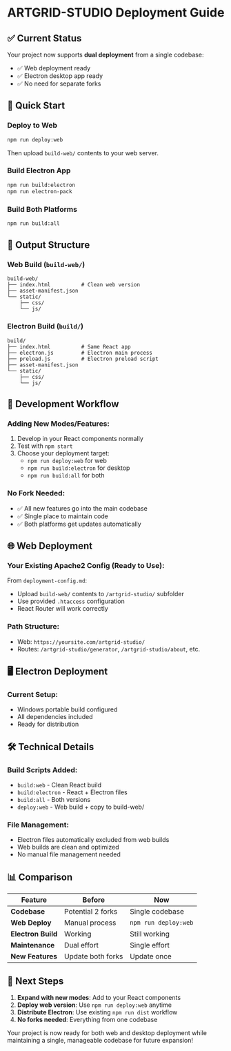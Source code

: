 # ARTGRID-STUDIO Deployment Guide

## ✅ Current Status
Your project now supports **dual deployment** from a single codebase:
- ✅ Web deployment ready
- ✅ Electron desktop app ready
- ✅ No need for separate forks

## 🚀 Quick Start

### Deploy to Web
```bash
npm run deploy:web
```
Then upload `build-web/` contents to your web server.

### Build Electron App
```bash
npm run build:electron
npm run electron-pack
```

### Build Both Platforms
```bash
npm run build:all
```

## 📁 Output Structure

### Web Build (`build-web/`)
```
build-web/
├── index.html          # Clean web version
├── asset-manifest.json
└── static/
    ├── css/
    └── js/
```

### Electron Build (`build/`)
```
build/
├── index.html          # Same React app
├── electron.js         # Electron main process
├── preload.js          # Electron preload script
├── asset-manifest.json
└── static/
    ├── css/
    └── js/
```

## 🔄 Development Workflow

### Adding New Modes/Features:
1. Develop in your React components normally
2. Test with `npm start`
3. Choose your deployment target:
   - `npm run deploy:web` for web
   - `npm run build:electron` for desktop
   - `npm run build:all` for both

### No Fork Needed:
- ✅ All new features go into the main codebase
- ✅ Single place to maintain code
- ✅ Both platforms get updates automatically

## 🌐 Web Deployment

### Your Existing Apache2 Config (Ready to Use):
From `deployment-config.md`:
- Upload `build-web/` contents to `/artgrid-studio/` subfolder
- Use provided `.htaccess` configuration
- React Router will work correctly

### Path Structure:
- Web: `https://yoursite.com/artgrid-studio/`
- Routes: `/artgrid-studio/generator`, `/artgrid-studio/about`, etc.

## 🖥️ Electron Deployment

### Current Setup:
- Windows portable build configured
- All dependencies included
- Ready for distribution

## 🛠️ Technical Details

### Build Scripts Added:
- `build:web` - Clean React build
- `build:electron` - React + Electron files  
- `build:all` - Both versions
- `deploy:web` - Web build + copy to build-web/

### File Management:
- Electron files automatically excluded from web builds
- Web builds are clean and optimized
- No manual file management needed

## 📊 Comparison

| Feature | Before | Now |
|---------|--------|-----|
| **Codebase** | Potential 2 forks | Single codebase |
| **Web Deploy** | Manual process | `npm run deploy:web` |
| **Electron Build** | Working | Still working |
| **Maintenance** | Dual effort | Single effort |
| **New Features** | Update both forks | Update once |

## 🎯 Next Steps

1. **Expand with new modes**: Add to your React components
2. **Deploy web version**: Use `npm run deploy:web` anytime
3. **Distribute Electron**: Use existing `npm run dist` workflow
4. **No forks needed**: Everything from one codebase

Your project is now ready for both web and desktop deployment while maintaining a single, manageable codebase for future expansion!
